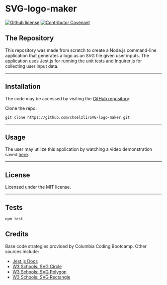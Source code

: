 # SVG-logo-maker
[![Github license](https://img.shields.io/badge/License-MIT-e6e7bb.svg)](https://opensource.org/license/mit/)
[![Contributor Covenant](https://img.shields.io/badge/Contributor%20Covenant-2.1-4baaaa.svg)](https://www.contributor-covenant.org/)

## The Repository

This repository was made from scratch to create a Node.js command-line application that generates a logo as an SVG file given user inputs.  The application uses Jest.js for running the unit tests and Inquirer.js for collecting user input data.

---

## Installation

The code may be accessed by visiting the [GitHub repository](https://github.com/choelzli/SVG-logo-maker).

Clone the repo:
```
git clone https://github.com/choelzli/SVG-logo-maker.git
```
---

## Usage

The user may utilize this application by watching a video demonstration saved [here](https://drive.google.com/drive/folders/1VH4MkC-RTtS19vxMRZZQGp016KpruVcH).

---

## License

Licensed under the MIT license.

---

## Tests

  ```
  npm test
  ```

## Credits

Base code strategies provided by Columbia Coding Bootcamp. Other sources include:
* [Jest.js Docs](https://jestjs.io/docs/getting-started)
* [W3 Schools: SVG Circle](https://www.w3schools.com/graphics/svg_circle.asp)
* [W3 Schools: SVG Polygon](https://www.w3schools.com/graphics/svg_polygon.asp)
* [W3 Schools: SVG Rectangle](https://www.w3schools.com/graphics/svg_rect.asp)